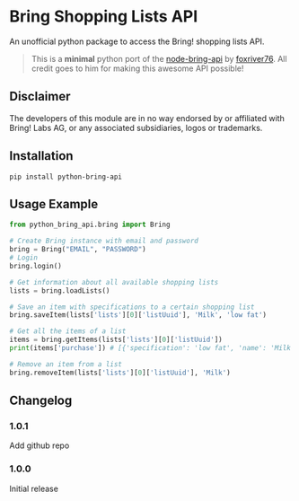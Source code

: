 # Bring Shopping Lists API
An unofficial python package to access the Bring! shopping lists API.

> This is a **minimal** python port of the [node-bring-api](https://github.com/foxriver76/node-bring-api) by [foxriver76](https://github.com/foxriver76). All credit goes to him for making this awesome API possible!

## Disclaimer
The developers of this module are in no way endorsed by or affiliated with Bring! Labs AG, or any associated subsidiaries, logos or trademarks.

## Installation
```pip install python-bring-api```

## Usage Example
```python
from python_bring_api.bring import Bring

# Create Bring instance with email and password
bring = Bring("EMAIL", "PASSWORD")
# Login
bring.login()

# Get information about all available shopping lists
lists = bring.loadLists()

# Save an item with specifications to a certain shopping list
bring.saveItem(lists['lists'][0]['listUuid'], 'Milk', 'low fat')

# Get all the items of a list
items = bring.getItems(lists['lists'][0]['listUuid'])
print(items['purchase']) # [{'specification': 'low fat', 'name': 'Milk'}]

# Remove an item from a list
bring.removeItem(lists['lists'][0]['listUuid'], 'Milk')
```

## Changelog
### 1.0.1
Add github repo
### 1.0.0 
Initial release
